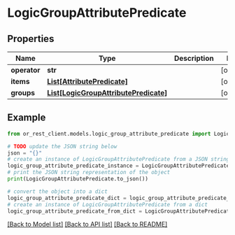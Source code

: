 # LogicGroupAttributePredicate


## Properties

Name | Type | Description | Notes
------------ | ------------- | ------------- | -------------
**operator** | **str** |  | [optional] 
**items** | [**List[AttributePredicate]**](AttributePredicate.md) |  | [optional] 
**groups** | [**List[LogicGroupAttributePredicate]**](LogicGroupAttributePredicate.md) |  | [optional] 

## Example

```python
from or_rest_client.models.logic_group_attribute_predicate import LogicGroupAttributePredicate

# TODO update the JSON string below
json = "{}"
# create an instance of LogicGroupAttributePredicate from a JSON string
logic_group_attribute_predicate_instance = LogicGroupAttributePredicate.from_json(json)
# print the JSON string representation of the object
print(LogicGroupAttributePredicate.to_json())

# convert the object into a dict
logic_group_attribute_predicate_dict = logic_group_attribute_predicate_instance.to_dict()
# create an instance of LogicGroupAttributePredicate from a dict
logic_group_attribute_predicate_from_dict = LogicGroupAttributePredicate.from_dict(logic_group_attribute_predicate_dict)
```
[[Back to Model list]](../README.md#documentation-for-models) [[Back to API list]](../README.md#documentation-for-api-endpoints) [[Back to README]](../README.md)


